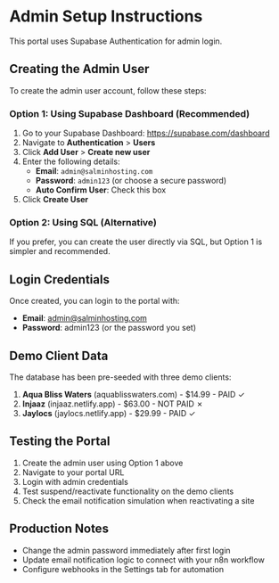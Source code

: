 # Admin Setup Instructions

This portal uses Supabase Authentication for admin login.

## Creating the Admin User

To create the admin user account, follow these steps:

### Option 1: Using Supabase Dashboard (Recommended)

1. Go to your Supabase Dashboard: https://supabase.com/dashboard
2. Navigate to **Authentication** > **Users**
3. Click **Add User** > **Create new user**
4. Enter the following details:
   - **Email**: `admin@salminhosting.com`
   - **Password**: `admin123` (or choose a secure password)
   - **Auto Confirm User**: Check this box
5. Click **Create User**

### Option 2: Using SQL (Alternative)

If you prefer, you can create the user directly via SQL, but Option 1 is simpler and recommended.

## Login Credentials

Once created, you can login to the portal with:
- **Email**: admin@salminhosting.com
- **Password**: admin123 (or the password you set)

## Demo Client Data

The database has been pre-seeded with three demo clients:
1. **Aqua Bliss Waters** (aquablisswaters.com) - $14.99 - PAID ✓
2. **Injaaz** (injaaz.netlify.app) - $63.00 - NOT PAID ✗
3. **Jaylocs** (jaylocs.netlify.app) - $29.99 - PAID ✓

## Testing the Portal

1. Create the admin user using Option 1 above
2. Navigate to your portal URL
3. Login with admin credentials
4. Test suspend/reactivate functionality on the demo clients
5. Check the email notification simulation when reactivating a site

## Production Notes

- Change the admin password immediately after first login
- Update email notification logic to connect with your n8n workflow
- Configure webhooks in the Settings tab for automation
